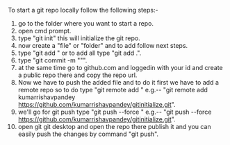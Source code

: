 To start a git repo locally follow the following steps:-

1. go to the folder where you want to start a repo.
2. open cmd prompt.
3. type "git init" this will initialize the git repo.
4. now create a "file" or "folder" and to add follow next steps.
5. type "git add <file name>" or to add all type "git add .".
6. type "git commit -m "<commit message>"".
7. at the same time go to github.com and loggedin with your id and create a public repo there and copy the repo url.
8. Now we have to push the added file and to do it first we have to add a remote repo so to do type "git remote add <username> <repo url>"
 e.g.-- "git remote add kumarrishavpandey https://github.com/kumarrishavpandey/gitinitialize.git".
9. we'll go for git push type "git push --force <repo url>"
  e.g.-- "git push --force  https://github.com/kumarrishavpandey/gitinitialize.git".
10. open git git desktop and open the repo there publish it and you can easily push the changes by command "git push".